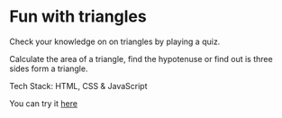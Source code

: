 # Fun with triangles

Check your knowledge on on triangles by playing a quiz. 

Calculate the area of a triangle, find the hypotenuse or find out is three sides form a triangle.

Tech Stack: HTML, CSS & JavaScript

You can try it [here](https://fun-with-triangles-mohitdhatrak.netlify.app/)
